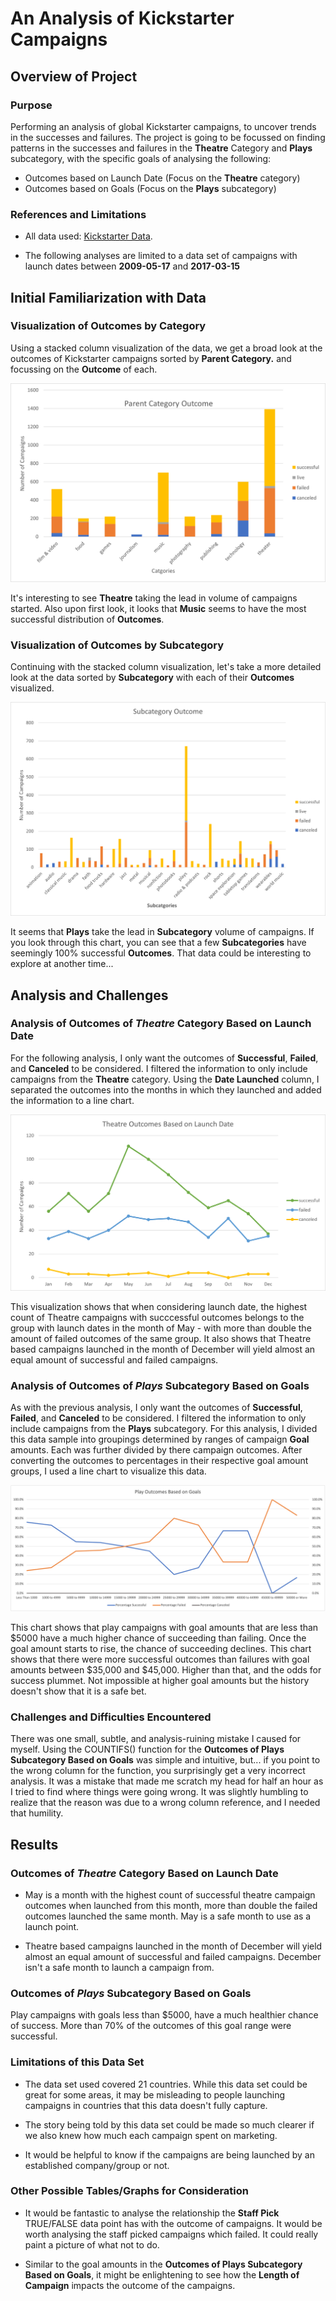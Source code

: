 # An Analysis of Kickstarter Campaigns

## Overview of Project
  
  
### Purpose

Performing an analysis of global Kickstarter campaigns, to uncover trends in the successes and failures. The project is going to be focussed on finding patterns in the successes and failures in the **Theatre** Category and **Plays** subcategory, with the specific goals of analysing the following:

* Outcomes based on Launch Date (Focus on the **Theatre** category)
* Outcomes based on Goals (Focus on the **Plays** subcategory)
  
  
  
### References and Limitations

* All data used: [Kickstarter Data](/Kickstarter_challenge.xlsx).

* The following analyses are limited to a data set of campaigns with launch dates between **2009-05-17** and **2017-03-15**



## Initial Familiarization with Data
  

### Visualization of Outcomes by Category

Using a stacked column visualization of the data, we get a broad look at the outcomes of Kickstarter campaigns sorted by **Parent Category.** and focussing on the **Outcome** of each.

![parent_category_outcomes](/resources/parent_category_outcomes.png)

It's interesting to see **Theatre** taking the lead in volume of campaigns started. Also upon first look, it looks that **Music** seems to have the most successful distribution of **Outcomes**.
  
  
  
### Visualization of Outcomes by Subcategory

Continuing with the stacked column visualization, let's take a more detailed look at the data sorted by **Subcategory** with each of their **Outcomes** visualized.

![subcategory_outcomes](/resources/subcategory_outcomes.png)

It seems that **Plays** take the lead in **Subcategory** volume of campaigns. If you look through this chart, you can see that a few **Subcategories** have seemingly 100% successful **Outcomes**. That data could be interesting to explore at another time...
  
  
  
## Analysis and Challenges
  
### Analysis of Outcomes of *Theatre* Category Based on Launch Date

For the following analysis, I only want the outcomes of **Successful**, **Failed**, and **Canceled** to be considered. I filtered the information to only include campaigns from the **Theatre** category. Using the **Date Launched** column, I separated the outcomes into the months in which they launched and added the information to a line chart.

![theatre_outcomes_vs_launch](/resources/theatre_outcomes_vs_launch.png)

This visualization shows that when considering launch date, the highest count of Theatre campaigns with succcessful outcomes belongs to the group with launch dates in the month of May - with more than double the amount of failed outcomes of the same group. It also shows that Theatre based campaigns launched in the month of December will yield almost an equal amount of successful and failed campaigns.
  
  
  
### Analysis of Outcomes of *Plays* Subcategory Based on Goals

As with the previous analysis, I only want the outcomes of **Successful**, **Failed**, and **Canceled** to be considered. I filtered the information to only include campaigns from the **Plays** subcategory. For this analysis, I divided this data sample into groupings determined by ranges of campaign **Goal** amounts. Each was further divided by there campaign outcomes. After converting the outcomes to percentages in their respective goal amount groups, I used a line chart to visualize this data.

![play_outcomes_vs_goals](/resources/play_outcomes_vs_goals.png)

This chart shows that play campaigns with goal amounts that are less than $5000 have a much higher chance of succeeding than failing. Once the goal amount starts to rise, the chance of succeeding declines. This chart shows that there were more successful outcomes than failures with goal amounts between $35,000 and $45,000. Higher than that, and the odds for success plummet. Not impossible at higher goal amounts but the history doesn't show that it is a safe bet.
  
  
  
### Challenges and Difficulties Encountered

There was one small, subtle, and analysis-ruining mistake I caused for myself. Using the COUNTIFS() function for the **Outcomes of Plays Subcategory Based on Goals** was simple and intuitive, but... if you point to the wrong column for the function, you surprisingly get a very incorrect analysis. It was a mistake that made me scratch my head for half an hour as I tried to find where things were going wrong. It was slightly humbling to realize that the reason was due to a wrong column reference, and I needed that humility. 
  
  
  
## Results
  
  
### Outcomes of *Theatre* Category Based on Launch Date

* May is a month with the highest count of successful theatre campaign outcomes when launched from this month, more than double the failed outcomes launched the same month. May is a safe month to use as a launch point. 

* Theatre based campaigns launched in the month of December will yield almost an equal amount of successful and failed campaigns. December isn't a safe month to launch a campaign from.
  
  
  
### Outcomes of *Plays* Subcategory Based on Goals

Play campaigns with goals less than $5000, have a much healthier chance of success. More than 70% of the outcomes of this goal range were successful. 
  
  
  
### Limitations of this Data Set

* The data set used covered 21 countries. While this data set could be great for some areas, it may be misleading to people launching campaigns in countries that this data doesn't fully capture.

* The story being told by this data set could be made so much clearer if we also knew how much each campaign spent on marketing.

* It would be helpful to know if the campaigns are being launched by an established company/group or not. 
  
  
  
### Other Possible Tables/Graphs for Consideration

* It would be fantastic to analyse the relationship the **Staff Pick** TRUE/FALSE data point has with the outcome of campaigns. It would be worth analysing the staff picked campaigns which failed. It could really paint a picture of what not to do.

* Similar to the goal amounts in the **Outcomes of Plays Subcategory Based on Goals**, it might be enlightening to see how the **Length of Campaign** impacts the outcome of the campaigns.